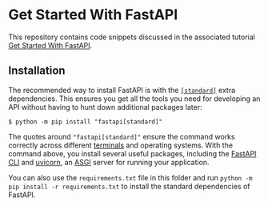 # Get Started With FastAPI

This repository contains code snippets discussed in the associated tutorial [Get Started With FastAPI](https://realpython.com/get-started-with-fastapi/).

## Installation

The recommended way to install FastAPI is with the [`[standard]`](https://github.com/fastapi/fastapi/blob/16d75d90eb96976a57b94cc24e4018859cd54c4d/pyproject.toml#L60) extra dependencies. This ensures you get all the tools you need for developing an API without having to hunt down additional packages later:

```console
$ python -m pip install "fastapi[standard]"
```

The quotes around `"fastapi[standard]"` ensure the command works correctly across different [terminals](https://realpython.com/terminal-commands/) and operating systems. With the command above, you install several useful packages, including the [FastAPI CLI](https://fastapi.tiangolo.com/fastapi-cli/) and [uvicorn](https://www.uvicorn.org/), an [ASGI](https://en.wikipedia.org/wiki/Asynchronous_Server_Gateway_Interface) server for running your application.

You can also use the `requirements.txt` file in this folder and run `python -m pip install -r requirements.txt` to install the standard dependencies of FastAPI.
